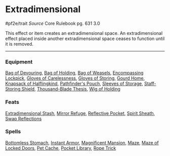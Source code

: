 # Extradimensional
#pf2e/trait 
*Source* Core Rulebook pg. 631 3.0

This effect or item creates an extradimensional space. An extradimensional effect placed inside another extradimensional space ceases to function until it is removed.

---

### Equipment
[Bag of Devouring](Bag%20of%20Devouring), [Bag of Holding](Bag%20of%20Holding), [Bag of Weasels](Bag%20of%20Weasels), [Encompassing Lockpick](Encompassing%20Lockpick), [Gloves of Carelessness](Gloves%20of%20Carelessness), [Gloves of Storing](Gloves%20of%20Storing), [Gourd Home](Gourd%20Home), [Knapsack of Halflingkind](Knapsack%20of%20Halflingkind), [Pathfinder's Pouch](Pathfinder's%20Pouch), [Sleeves of Storage](Sleeves%20of%20Storage), [Staff-Storing Shield](Staff-Storing%20Shield), [Thousand-Blade Thesis](Thousand-Blade%20Thesis), [Wig of Holding](Wig%20of%20Holding)

### Feats
[Extradimensional Stash](Extradimensional%20Stash), [Mirror Refuge](Mirror%20Refuge), [Reflective Pocket](Reflective%20Pocket), [Spirit Sheath](Spirit%20Sheath), [Swap Reflections](Swap%20Reflections)

### Spells
[Bottomless Stomach](../Spells_Rituals/Arcane_Tradition/Level%203/Bottomless%20Stomach.md), [Instant Armor](../Spells_Rituals/Arcane_Tradition/Level%202/Instant%20Armor.md), [Magnificent Mansion](../Spells_Rituals/Arcane_Tradition/Level%207/Magnificent%20Mansion.md), [Maze](../Spells_Rituals/Arcane_Tradition/Level%208/Maze.md), [Maze of Locked Doors](../Spells_Rituals/Arcane_Tradition/Level%207/Maze%20of%20Locked%20Doors.md), [Pet Cache](../Spells_Rituals/Arcane_Tradition/Level%201/Pet%20Cache.md), [Pocket Library](../Spells_Rituals/Arcane_Tradition/Level%201/Pocket%20Library.md), [Rope Trick](../Spells_Rituals/Arcane_Tradition/Level%204/Rope%20Trick.md)